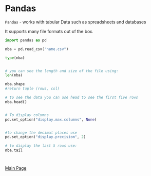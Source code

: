# Pandas

`Pandas` - works with tabular Data such as spreadsheets and databases

It supports many file formats out of the box.

```py
import pandas as pd

nba = pd.read_csv("name.csv")

type(nba)


# you can see the length and size of the file using:
len(nba)

nba.shape
#return tuple (rows, col)

# to see the data you can use head to see the first five rows
nba.head()


# To display columns
pd.set_option("display.max.columns", None)


#to change the decimal places use
pd.set_option("display.precision", 2)

# to display the last 5 rows use:
nba.tail




```
[Main Page](https://will-ing.github.io/reading-notes)